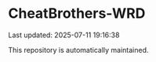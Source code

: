 # CheatBrothers-WRD

Last updated: 2025-07-11 19:16:38

This repository is automatically maintained.
